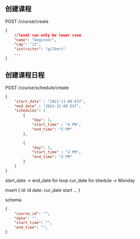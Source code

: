

## 创建课程


POST /course/create

```json
{
    //level can only be lower case
    "name": "beginner",
    "cap": "12",
    "instructor": "gilbert"
    ...
}
```

## 创建课程日程 

POST /course/schedule/create

```json
{
    "start_date" : "2021-11-09 EST",
    "end_date" : "2021-12-09 EST",
    "schedules": [
        {
            "day": 1,
            "start_time" : "4 PM",
            "end_time": "5 PM"
        },

        {
            "day": 3,
            "start_time" : "2 PM",
            "end_time": "3 PM"
        }
    ]
}
```

start_date -> end_date for loop
cur_date for shedule -> Monday

insert {
    id: id
    date: cur_date
    start
    ... 
}

schema

```json
{
    "course_id": "",
    "date": "",
    "start_time": "",
    "end_time": "",
}
```


